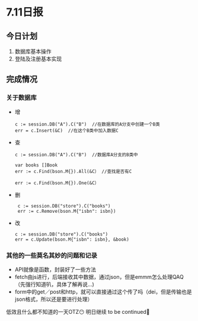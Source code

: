 # 7.11日报

## 今日计划
1. 数据库基本操作
2. 登陆及注册基本实现

## 完成情况
### 关于数据库
* 增
    ```
   c := session.DB("A").C("B")  //在数据库的A分支中创建一个B类
   err = c.Insert(&C)  //在这个B类中加入数据C
   ```

* 查
   ```
   c := session.DB("A").C("B")  //数据库A分支的B类中

   var books []Book
   err := c.Find(bson.M{}).All(&C） //查找是否有C
   ```
   
   ```
   err := c.Find(bson.M{}).One(&C）
  ```

* 删
  ```
   c := session.DB("store").C("books")
   err := c.Remove(bson.M{"isbn": isbn})
  ```
* 改
  ```
  c := session.DB("store").C("books")
  err = c.Update(bson.M{"isbn": isbn}, &book)
  ```

### 其他的一些莫名其妙的问题和记录
* API就像是函数，封装好了一些方法
* fetch由js进行，后端接收其中数据，通过json，但是emmm怎么处理QAQ（先强行知道叭，具体了解再说...)
* form中的get／post和http，就可以直接通过这个传了吗（dei，但是传输也是json格式，所以还是要进行处理）

低效且什么都不知道的一天OTZ😶
明日继续
to be continued👀

